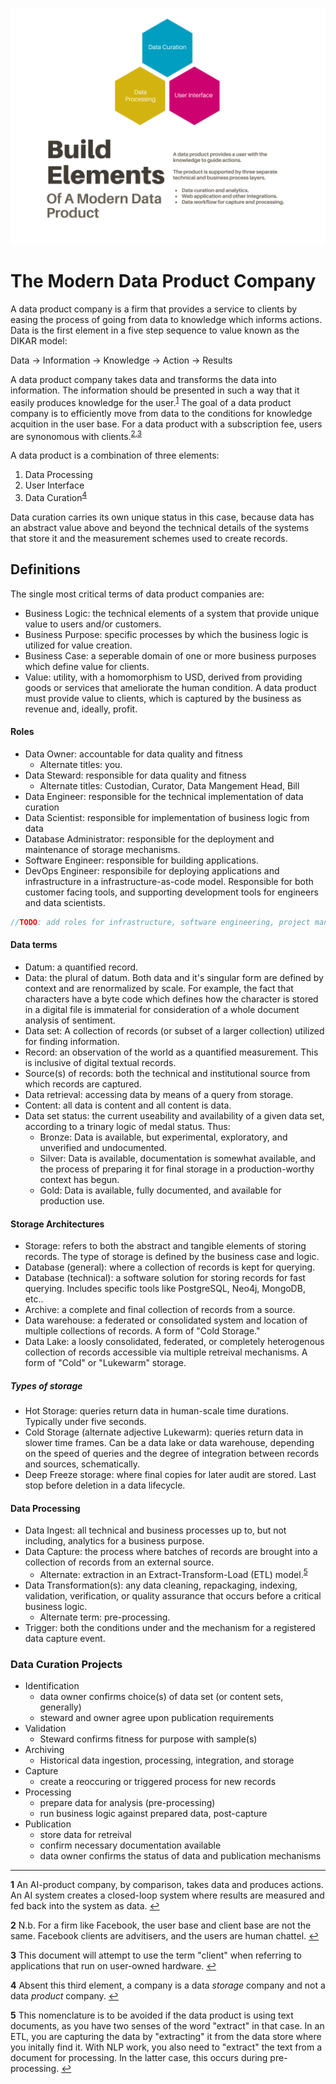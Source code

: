 
<!-- <link rel="stylesheet" type="text/css" media="all" href="custom-style.css" /> -->

<link rel="stylesheet" media="screen" href="https://fontlibrary.org//face/aileron" type="text/css"/>

![Data Product Elements](./data_product.svg)
# The Modern Data Product Company

A data product company is a firm that provides a service to clients by easing the process of going from data to knowledge which informs actions. Data is the first element in a five step sequence to value known as the DIKAR model:

Data → Information → Knowledge → Action → Results

A data product company takes data and transforms the data into information. The information should be presented in such a way that it easily produces knowledge for the user.<sup id="a1">[1](#f1)</sup> The goal of a data product company is to efficiently move from data to the conditions for knowledge acquition in the user base. For a data product with a subscription fee, users are synonomous with clients.<sup id="a1">[2](#f1),[3](#f1)</sup>

A data product is a combination of three elements:

1. Data Processing
2. User Interface
3. Data Curation<sup id="a1">[4](#f1)</sup>

Data curation carries its own unique status in this case, because data has an abstract value above and beyond the technical details of the systems that store it and the measurement schemes used to create records.

## Definitions

The single most critical terms of data product companies are:
- Business Logic: the technical elements of a system that provide unique value to users and/or customers.
- Business Purpose: specific processes by which the business logic is utilized for value creation.
- Business Case: a seperable domain of one or more business purposes which define value for clients.
- Value: utility, with a homomorphism to USD, derived from providing goods or services that ameliorate the human condition. A data product must provide value to clients, which is captured by the business as revenue and, ideally, profit.

#### Roles

- Data Owner: accountable for data quality and fitness
    - Alternate titles: you.
- Data Steward: responsible for data quality and fitness
    - Alternate titles: Custodian, Curator, Data Mangement Head, Bill
- Data Engineer: responsible for the technical implementation of data curation
- Data Scientist: responsible for implementation of business logic from data
- Database Administrator: responsible for the deployment and maintenance of storage mechanisms.
- Software Engineer: responsible for building applications.
- DevOps Engineer: responsibile for deploying applications and infrastructure in a infrastructure-as-code model. Responsible for both customer facing tools, and supporting development tools for engineers and data scientists.

```cpp
//TODO: add roles for infrastructure, software engineering, project management, other things.
```

#### Data terms

- Datum: a quantified record. 
- Data: the plural of datum. Both data and it's singular form are defined by context and are renormalized by scale. For example, the fact that characters have a byte code which defines how the character is stored in a digital file is immaterial for consideration of a whole document analysis of sentiment.
- Data set: A collection of records (or subset of a larger collection) utilized for finding information.
- Record: an observation of the world as a quantified measurement. This is inclusive of digital textual records.
- Source(s) of records: both the technical and institutional source from which records are captured.
- Data retrieval: accessing data by means of a query from storage.
- Content: all data is content and all content is data.
- Data set status: the current useability and availability of a given data set, according to a trinary logic of medal status. Thus:
  - Bronze: Data is available, but experimental, exploratory, and unverified and undocumented.
  - Silver: Data is available, documentation is somewhat available, and the process of preparing it for final storage in a production-worthy context has begun.
  - Gold: Data is available, fully documented, and available for production use.

#### Storage Architectures

- Storage: refers to both the abstract and tangible elements of storing records. The type of storage is defined by the business case and logic.
- Database (general): where a collection of records is kept for querying.
- Database (technical): a software solution for storing records for fast querying. Includes specific tools like PostgreSQL, Neo4j, MongoDB, etc..
- Archive: a complete and final collection of records from a source.
- Data warehouse: a federated or consolidated system and location of multiple collections of records. A form of "Cold Storage."
- Data Lake: a loosly consolidated, federated, or completely heterogenous collection of records accessible via multiple retreival mechanisms. A form of "Cold" or "Lukewarm" storage.

##### Types of storage

- Hot Storage: queries return data in human-scale time durations. Typically under five seconds.
- Cold Storage (alternate adjective Lukewarm): queries return data in slower time frames. Can be a data lake or data warehouse, depending on the speed of queries and the degree of integration between records and sources, schematically.
- Deep Freeze storage: where final copies for later audit are stored. Last stop before deletion in a data lifecycle.

#### Data Processing

- Data Ingest: all technical and business processes up to, but not including, analytics for a business purpose.
- Data Capture: the process where batches of records are brought into a collection of records from an external source.
    - Alternate: extraction in an Extract-Transform-Load (ETL) model.<sup id="a1">[5](#f1)</sup>
- Data Transformation(s): any data cleaning, repackaging, indexing, validation, verification, or quality assurance that occurs before a critical business logic.
    - Alternate term: pre-processing.
- Trigger: both the conditions under and the mechanism for a registered data capture event.

### Data Curation Projects

- Identification
    - data owner confirms choice(s) of data set (or content sets, generally)
    - steward and owner agree upon publication requirements
- Validation
    - Steward confirms fitness for purpose with sample(s)
- Archiving
    - Historical data ingestion, processing, integration, and storage
- Capture
    - create a reoccuring or triggered process for new records
- Processing
    - prepare data for analysis (pre-processing)
    - run business logic against prepared data, post-capture
- Publication
    - store data for retreival
    - confirm necessary documentation available
    - data owner confirms the status of data and publication mechanisms

------

<b id="f1">1</b> An AI-product company, by comparison, takes data and produces actions. An AI system creates a closed-loop system where results are measured and fed back into the system as data. [↩](#a1)

<b id="f1">2</b> N.b. For a firm like Facebook, the user base and client base are not the same. Facebook clients are advitisers, and the users are human chattel. [↩](#a1)

<b id="f1">3</b> This document will attempt to use the term "client" when referring to applications that run on user-owned hardware. [↩](#a1)


<b id="f1">4</b> Absent this third element, a company is a data _storage_ company and not a data _product_ company. [↩](#a1)

<b id="f1">5</b> This nomenclature is to be avoided if the data product is using text documents, as you have two senses of the word "extract" in that case. In an ETL, you are capturing the data by "extracting" it from the data store where you initally find it. With NLP work, you also need to "extract" the text from a document for processing. In the latter case, this occurs during pre-processing. [↩](#a1)